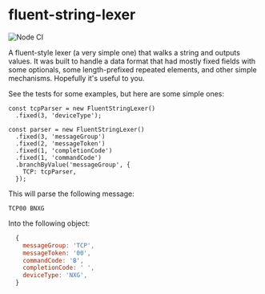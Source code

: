 fluent-string-lexer
===================

![Node CI](https://github.com/gas-buddy/fluent-string-lexer/workflows/Node%20CI/badge.svg)

A fluent-style lexer (a very simple one) that walks a string and outputs values. It was built
to handle a data format that had mostly fixed fields with some optionals, some length-prefixed
repeated elements, and other simple mechanisms. Hopefully it's useful to you.

See the tests for some examples, but here are some simple ones:

```
const tcpParser = new FluentStringLexer()
  .fixed(3, 'deviceType');

const parser = new FluentStringLexer()
  .fixed(3, 'messageGroup')
  .fixed(2, 'messageToken')
  .fixed(1, 'completionCode')
  .fixed(1, 'commandCode')
  .branchByValue('messageGroup', {
    TCP: tcpParser,
  });
```

This will parse the following message:

```
TCP00 BNXG
```

Into the following object:
```javascript
  {
    messageGroup: 'TCP',
    messageToken: '00',
    commandCode: 'B',
    completionCode: ' ',
    deviceType: 'NXG',
  }
```